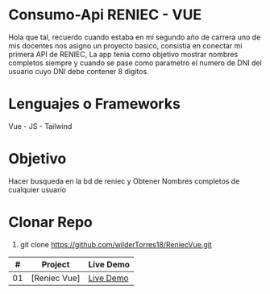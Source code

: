 # Consumo-Api RENIEC - VUE
Hola que tal, recuerdo cuando estaba en mi segundo año de carrera uno de mis docentes nos asigno un proyecto basico, consistia en conectar mi primera API de RENIEC, La app tenia como objetivo mostrar nombres completos siempre y cuando se pase como parametro el numero de DNI del usuario cuyo DNI debe contener 8 digitos. 

# Lenguajes o Frameworks 
Vue - JS - Tailwind 

# Objetivo 
Hacer busqueda en la bd de reniec y Obtener Nombres completos de cualquier usuario

# Clonar Repo

1) git clone https://github.com/wilderTorres18/ReniecVue.git


|  #  | Project                                                                                                                     | Live Demo                                                                         |
| :-: | --------------------------------------------------------------------------------------------------------------------------- | --------------------------------------------------------------------------------- |
| 01  | [Reniec Vue]                                                                                                                | [Live Demo](https://reniec-vue-git-master-wilder-s-projects.vercel.app/)               |

